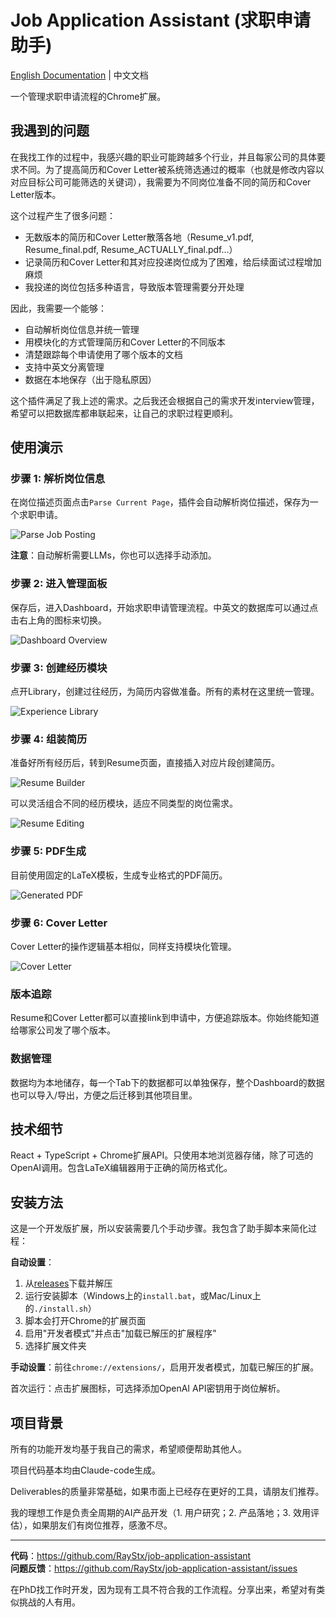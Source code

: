 # Job Application Assistant (求职申请助手)

[English Documentation](./README.md) | 中文文档

一个管理求职申请流程的Chrome扩展。

## 我遇到的问题

在我找工作的过程中，我感兴趣的职业可能跨越多个行业，并且每家公司的具体要求不同。为了提高简历和Cover Letter被系统筛选通过的概率（也就是修改内容以对应目标公司可能筛选的关键词），我需要为不同岗位准备不同的简历和Cover Letter版本。

这个过程产生了很多问题：
- 无数版本的简历和Cover Letter散落各地（Resume_v1.pdf, Resume_final.pdf, Resume_ACTUALLY_final.pdf...）
- 记录简历和Cover Letter和其对应投递岗位成为了困难，给后续面试过程增加麻烦
- 我投递的岗位包括多种语言，导致版本管理需要分开处理

因此，我需要一个能够：
- 自动解析岗位信息并统一管理
- 用模块化的方式管理简历和Cover Letter的不同版本
- 清楚跟踪每个申请使用了哪个版本的文档
- 支持中英文分离管理
- 数据在本地保存（出于隐私原因）

这个插件满足了我上述的需求。之后我还会根据自己的需求开发interview管理，希望可以把数据库都串联起来，让自己的求职过程更顺利。

## 使用演示

### 步骤 1: 解析岗位信息
在岗位描述页面点击`Parse Current Page`，插件会自动解析岗位描述，保存为一个求职申请。

![Parse Job Posting](./docs/images/p1-parse-job.png)

**注意**：自动解析需要LLMs，你也可以选择手动添加。

### 步骤 2: 进入管理面板
保存后，进入Dashboard，开始求职申请管理流程。中英文的数据库可以通过点击右上角的图标来切换。

![Dashboard Overview](./docs/images/p3-dashboard.png)

### 步骤 3: 创建经历模块
点开Library，创建过往经历，为简历内容做准备。所有的素材在这里统一管理。

![Experience Library](./docs/images/p4-library.png)

### 步骤 4: 组装简历
准备好所有经历后，转到Resume页面，直接插入对应片段创建简历。

![Resume Builder](./docs/images/p5-resume-builder.png)

可以灵活组合不同的经历模块，适应不同类型的岗位需求。

![Resume Editing](./docs/images/p6-resume-edit.png)

### 步骤 5: PDF生成
目前使用固定的LaTeX模板，生成专业格式的PDF简历。

![Generated PDF](./docs/images/p7-pdf-output.png)

### 步骤 6: Cover Letter
Cover Letter的操作逻辑基本相似，同样支持模块化管理。

![Cover Letter](./docs/images/p8-cover-letter.png)

### 版本追踪
Resume和Cover Letter都可以直接link到申请中，方便追踪版本。你始终能知道给哪家公司发了哪个版本。

### 数据管理
数据均为本地储存，每一个Tab下的数据都可以单独保存，整个Dashboard的数据也可以导入/导出，方便之后迁移到其他项目里。

## 技术细节

React + TypeScript + Chrome扩展API。只使用本地浏览器存储，除了可选的OpenAI调用。包含LaTeX编辑器用于正确的简历格式化。

## 安装方法

这是一个开发版扩展，所以安装需要几个手动步骤。我包含了助手脚本来简化过程：

**自动设置**：
1. 从[releases](https://github.com/RayStx/job-application-assistant/releases)下载并解压
2. 运行安装脚本（Windows上的`install.bat`，或Mac/Linux上的`./install.sh`）
3. 脚本会打开Chrome的扩展页面
4. 启用"开发者模式"并点击"加载已解压的扩展程序"
5. 选择扩展文件夹

**手动设置**：前往`chrome://extensions/`，启用开发者模式，加载已解压的扩展。

首次运行：点击扩展图标，可选择添加OpenAI API密钥用于岗位解析。

## 项目背景

所有的功能开发均基于我自己的需求，希望顺便帮助其他人。

项目代码基本均由Claude-code生成。

Deliverables的质量非常基础，如果市面上已经存在更好的工具，请朋友们推荐。

我的理想工作是负责全周期的AI产品开发（1. 用户研究；2. 产品落地；3. 效用评估），如果朋友们有岗位推荐，感激不尽。

---

**代码**：https://github.com/RayStx/job-application-assistant  
**问题反馈**：https://github.com/RayStx/job-application-assistant/issues

在PhD找工作时开发，因为现有工具不符合我的工作流程。分享出来，希望对有类似挑战的人有用。